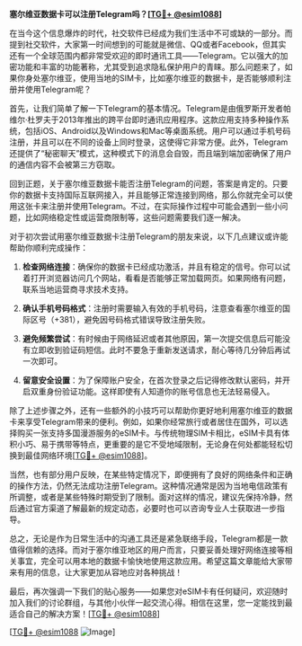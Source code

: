 **塞尔维亚数据卡可以注册Telegram吗？[[TG💪+ @esim1088](https://t.me/s/esim1088)]**

在当今这个信息爆炸的时代，社交软件已经成为我们生活中不可或缺的一部分。而提到社交软件，大家第一时间想到的可能就是微信、QQ或者Facebook，但其实还有一个全球范围内都非常受欢迎的即时通讯工具——Telegram。它以强大的加密功能和丰富的功能著称，尤其受到追求隐私保护用户的青睐。那么问题来了，如果你身处塞尔维亚，使用当地的SIM卡，比如塞尔维亚的数据卡，是否能够顺利注册并使用Telegram呢？

首先，让我们简单了解一下Telegram的基本情况。Telegram是由俄罗斯开发者帕维尔·杜罗夫于2013年推出的跨平台即时通讯应用程序。这款应用支持多种操作系统，包括iOS、Android以及Windows和Mac等桌面系统。用户可以通过手机号码注册，并且可以在不同的设备上同时登录，这使得它非常方便。此外，Telegram还提供了“秘密聊天”模式，这种模式下的消息会自毁，而且端到端加密确保了用户的通信内容不会被第三方窃取。

回到正题，关于塞尔维亚数据卡能否注册Telegram的问题，答案是肯定的。只要你的数据卡支持国际互联网接入，并且能够正常连接到网络，那么你就完全可以使用这张卡来注册并使用Telegram。不过，在实际操作过程中可能会遇到一些小问题，比如网络稳定性或运营商限制等，这些问题需要我们逐一解决。

对于初次尝试用塞尔维亚数据卡注册Telegram的朋友来说，以下几点建议或许能帮助你顺利完成操作：

1. **检查网络连接**：确保你的数据卡已经成功激活，并且有稳定的信号。你可以试着打开浏览器访问几个网站，看看是否能够正常加载网页。如果网络有问题，联系当地运营商寻求技术支持。

2. **确认手机号码格式**：注册时需要输入有效的手机号码，注意查看塞尔维亚的国际区号（+381），避免因号码格式错误导致注册失败。

3. **避免频繁尝试**：有时候由于网络延迟或者其他原因，第一次提交信息后可能没有立即收到验证码短信。此时不要急于重新发送请求，耐心等待几分钟后再试一次即可。

4. **留意安全设置**：为了保障账户安全，在首次登录之后记得修改默认密码，并开启双重身份验证功能。这样即使有人知道你的账号信息也无法轻易侵入。

除了上述步骤之外，还有一些额外的小技巧可以帮助你更好地利用塞尔维亚的数据卡来享受Telegram带来的便利。例如，如果你经常旅行或者居住在国外，可以选择购买一张支持多国漫游服务的eSIM卡。与传统物理SIM卡相比，eSIM卡具有体积小巧、易于携带等特点，更重要的是它不受地域限制，无论身在何处都能轻松切换到最佳网络环境[[TG💪+ @esim1088](https://t.me/s/esim1088)]。

当然，也有部分用户反映，在某些特定情况下，即便拥有了良好的网络条件和正确的操作方法，仍然无法成功注册Telegram。这种情况通常是因为当地电信政策有所调整，或者是某些特殊时期受到了限制。面对这样的情况，建议先保持冷静，然后通过官方渠道了解最新的规定动态，必要时也可以咨询专业人士获取进一步指导。

总之，无论是作为日常生活中的沟通工具还是紧急联络手段，Telegram都是一款值得信赖的选择。而对于塞尔维亚地区的用户而言，只要妥善处理好网络连接等相关事宜，完全可以用本地的数据卡愉快地使用这款应用。希望这篇文章能给大家带来有用的信息，让大家更加从容地应对各种挑战！

最后，再次强调一下我们的贴心服务——如果您对eSIM卡有任何疑问，欢迎随时加入我们的讨论群组，与其他小伙伴一起交流心得。相信在这里，您一定能找到最适合自己的解决方案！[[TG💪+ @esim1088](https://t.me/s/esim1088)] 

[[TG💪+ @esim1088](https://t.me/s/esim1088) ![Image](https://i.postimg.cc/4NQfJmqS/Snipaste-2025-05-13-00-14-12.png)]